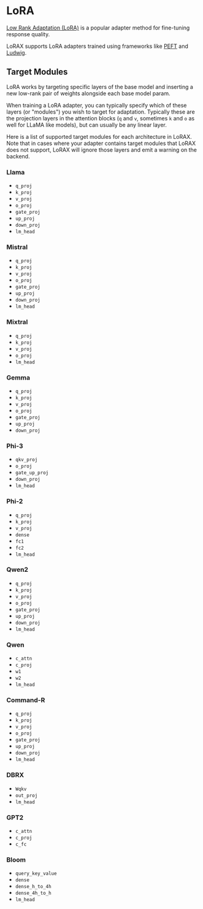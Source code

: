 # LoRA

[Low Rank Adaptation (LoRA)](https://arxiv.org/abs/2106.09685) is a popular adapter method for fine-tuning response quality. 

LoRAX supports LoRA adapters trained using frameworks like [PEFT](https://github.com/huggingface/peft) and [Ludwig](https://ludwig.ai/).

## Target Modules

LoRA works by targeting specific layers of the base model and inserting a new low-rank pair of weights alongside each base model
param.

When training a LoRA adapter, you can typically specify which of these layers (or "modules") you wish to target for adaptation. Typically
these are the projection layers in the attention blocks (`q` and `v`, sometimes `k` and `o` as well for LLaMA like models), but can
usually be any linear layer.

Here is a list of supported target modules for each architecture in LoRAX. Note that in cases where your adapter contains target
modules that LoRAX does not support, LoRAX will ignore those layers and emit a warning on the backend.

### Llama

- `q_proj`
- `k_proj`
- `v_proj`
- `o_proj`
- `gate_proj`
- `up_proj`
- `down_proj`
- `lm_head`

### Mistral

- `q_proj`
- `k_proj`
- `v_proj`
- `o_proj`
- `gate_proj`
- `up_proj`
- `down_proj`
- `lm_head`

### Mixtral

- `q_proj`
- `k_proj`
- `v_proj`
- `o_proj`
- `lm_head`

### Gemma

- `q_proj`
- `k_proj`
- `v_proj`
- `o_proj`
- `gate_proj`
- `up_proj`
- `down_proj`

### Phi-3

- `qkv_proj`
- `o_proj`
- `gate_up_proj`
- `down_proj`
- `lm_head`

### Phi-2

- `q_proj`
- `k_proj`
- `v_proj`
- `dense`
- `fc1`
- `fc2`
- `lm_head`

### Qwen2

- `q_proj`
- `k_proj`
- `v_proj`
- `o_proj`
- `gate_proj`
- `up_proj`
- `down_proj`
- `lm_head`

### Qwen

- `c_attn`
- `c_proj`
- `w1`
- `w2`
- `lm_head`

### Command-R

- `q_proj`
- `k_proj`
- `v_proj`
- `o_proj`
- `gate_proj`
- `up_proj`
- `down_proj`
- `lm_head`

### DBRX

- `Wqkv`
- `out_proj`
- `lm_head`

### GPT2

- `c_attn`
- `c_proj`
- `c_fc`

### Bloom

- `query_key_value`
- `dense`
- `dense_h_to_4h`
- `dense_4h_to_h`
- `lm_head`
